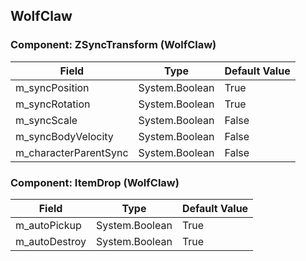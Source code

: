 ## WolfClaw

### Component: ZSyncTransform (WolfClaw)

|Field|Type|Default Value|
|-----|----|-------------|
|m_syncPosition|System.Boolean|True|
|m_syncRotation|System.Boolean|True|
|m_syncScale|System.Boolean|False|
|m_syncBodyVelocity|System.Boolean|False|
|m_characterParentSync|System.Boolean|False|

### Component: ItemDrop (WolfClaw)

|Field|Type|Default Value|
|-----|----|-------------|
|m_autoPickup|System.Boolean|True|
|m_autoDestroy|System.Boolean|True|

